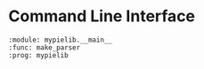 # Command Line Interface

```{argparse}
:module: mypielib.__main__
:func: make_parser
:prog: mypielib
```

